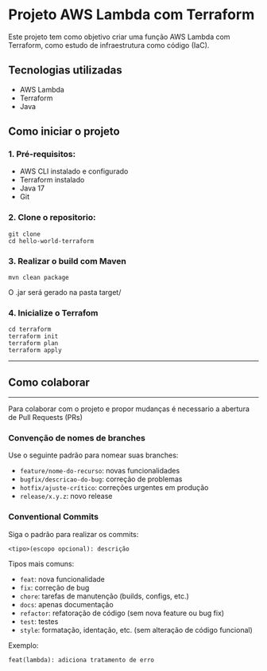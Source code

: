 # Projeto AWS Lambda com Terraform

Este projeto tem como objetivo criar uma função AWS Lambda com Terraform, como estudo de infraestrutura como código (IaC).

## Tecnologias utilizadas

- AWS Lambda
- Terraform
- Java

## Como iniciar o projeto

### 1. Pré-requisitos:

- AWS CLI instalado e configurado
- Terraform instalado
- Java 17
- Git

### 2. Clone o repositorio:

```
git clone
cd hello-world-terraform
```

### 3. Realizar o build com Maven

```
mvn clean package
```

O .jar será gerado na pasta target/

### 4. Inicialize o Terrafom

``` 
cd terraform
terraform init
terraform plan
terraform apply
```

---

## Como colaborar
---
Para colaborar com o projeto e propor mudanças é necessario a abertura de Pull Requests (PRs)

### Convenção de nomes de branches

Use o seguinte padrão para nomear suas branches:

- `feature/nome-do-recurso`: novas funcionalidades
- `bugfix/descricao-do-bug`: correção de problemas
- `hotfix/ajuste-crítico`: correções urgentes em produção
- `release/x.y.z`: novo release

### Conventional Commits

Siga o padrão para realizar os commits:

```
<tipo>(escopo opcional): descrição
```

Tipos mais comuns:

- `feat`: nova funcionalidade
- `fix`: correção de bug
- `chore`: tarefas de manutenção (builds, configs, etc.)
- `docs`: apenas documentação
- `refactor`: refatoração de código (sem nova feature ou bug fix)
- `test`: testes
- `style`: formatação, identação, etc. (sem alteração de código funcional)

Exemplo:

```
feat(lambda): adiciona tratamento de erro
```






